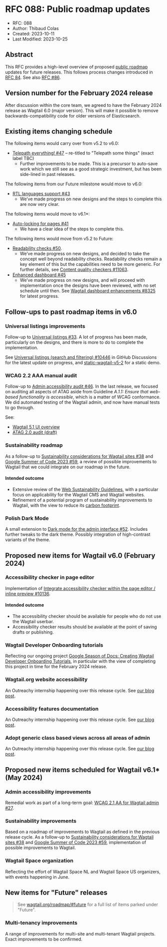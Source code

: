 # RFC 088: Public roadmap updates

- RFC: 088
- Author: Thibaud Colas
- Created: 2023-10-11
- Last Modified: 2023-10-25

## Abstract

This RFC provides a high-level overview of proposed [public roadmap](https://github.com/wagtail/roadmap) updates for future releases. This follows process changes introduced in [RFC 84](https://github.com/wagtail/rfcs/pull/84). See also [RFC #86](086-roadmap-updates.md).

## Version number for the February 2024 release

After discussion within the core team, we agreed to have the February 2024 release as Wagtail 6.0 (major version). This will make it possible to remove backwards-compatibility code for older versions of Elasticsearch.

## Existing items changing schedule

The following items would carry over from v5.2 to v6.0:

- [Telepath everything! #47](https://github.com/wagtail/roadmap/issues/47) – re-titled to "Telepath some things" (exact label TBC)
  - Further improvements to be made. This is a precursor to auto-save work which we still see as a good strategic investment, but has been side-lined in past releases.

The following items from our Future milestone would move to v6.0:

- [RTL languages support #43](https://github.com/wagtail/roadmap/issues/43)
  - We’ve made progress on new designs and the steps to complete this are now very clear.

The following items would move to v6.1\*:

- [Auto-locking for pages #41](https://github.com/wagtail/roadmap/issues/41)
  - We have a clear idea of the steps to complete this.
 
The following items would move from v5.2 to Future:

- [Readability checks #50](https://github.com/wagtail/roadmap/issues/50).
  - We’ve made progress on new designs, and decided to take the concept well beyond readability checks. Readability checks remain a key element of this but the capabilities need to be more generic. For further details, see [Content quality checkers #11063](https://github.com/wagtail/wagtail/discussions/11063).
- [Enhanced dashboard #45](https://github.com/wagtail/roadmap/issues/45)
  - We’ve made progress on new designs, and will proceed with implementation once the designs have been reviewed, with no set schedule until then. See [Wagtail dashboard enhancements #8325](https://github.com/wagtail/wagtail/discussions/8325) for latest progress.

## Follow-ups to past roadmap items in v6.0

### Universal listings improvements

Follow-up to [Universal listings #33](https://github.com/wagtail/roadmap/issues/33). A lot of progress has been made, particularly on the designs, and there is more to do to complete the implementation.

See [Universal listings (search and filtering) #10446](https://github.com/wagtail/wagtail/discussions/10446#discussioncomment-7302866) in GitHub Discussions for the latest update on progress, and [static-wagtail-v5-2](https://static-wagtail-v5-2.netlify.app/admin/pages/60/) for a static demo.

### WCAG 2.2 AAA manual audit

Follow-up to [Admin accessibility audit #46](https://github.com/wagtail/roadmap/issues/46). In the last release, we focused on auditing all aspects of ATAG aside from Guideline _A.1.1: Ensure that web-based functionality is accessible_, which is a matter of WCAG conformance. We did automated testing of the Wagtail admin, and now have manual tests to go through.

See:

- [Wagtail 5.1 UI overview](https://docs.google.com/spreadsheets/d/1FMSA_BI3ZvkeAvuaIL2QtqRTgMNwz_vhfKBeyx2Onnk/edit)
- [ATAG 2.0 audit (draft)](https://gist.github.com/thibaudcolas/c48b0b4cf8e7966cd09d22677ab63173)

### Sustainability roadmap

As a follow-up to [Sustainability considerations for Wagtail sites #38](https://github.com/wagtail/roadmap/issues/38) and [Google Summer of Code 2023 #59](https://github.com/wagtail/roadmap/issues/59), a review of possible improvements to Wagtail that we could integrate on our roadmap in the future.

#### Intended outcome

- Extensive review of the [Web Sustainability Guidelines](https://w3c.github.io/sustyweb/), with a particular focus on applicability for the Wagtail CMS and Wagtail websites.
- Refinement of a potential program of sustainability improvements to Wagtail, with the view to reduce its [carbon footprint](http://wagtail.org/sustainability/).

### Polish Dark Mode

A small extension to [Dark mode for the admin interface #52](https://github.com/wagtail/roadmap/issues/52). Includes further tweaks to the dark theme. Possibly integration of high-contrast variants of the theme.

## Proposed new items for Wagtail v6.0 (February 2024)

### Accessibility checker in page editor

Implementation of [Integrate accessibility checker within the page editor / inline preview #10136](https://github.com/wagtail/wagtail/issues/10136).

#### Intended outcome

- The accessibility checker should be available for people who do not use the Wagtail userbar.
- Accessibility checker results should be available at the point of saving drafts or publishing.

### Wagtail Developer Onboarding tutorials

Reflecting our ongoing project [Google Season of Docs: Creating Wagtail Developer Onboarding Tutorials](https://wagtail.org/blog/google-season-of-docs-creating-wagtail-developer-onboarding-tutorials/), in particular with the view of completing this project in time for the February 2024 release.

### Wagtail.org website accessibility

An Outreachy internship happening over this release cycle. See [our blog post](https://wagtail.org/blog/our-outreachy-projects-in-2023/).

### Accessibility features documentation

An Outreachy internship happening over this release cycle. See [our blog post](https://wagtail.org/blog/our-outreachy-projects-in-2023/).

### Adopt generic class based views across all areas of admin

An Outreachy internship happening over this release cycle. See [our blog post](https://wagtail.org/blog/our-outreachy-projects-in-2023/).

## Proposed new items scheduled for Wagtail v6.1\* (May 2024)

### Admin accessibility improvements

Remedial work as part of a long-term goal: [WCAG 2.1 AA for Wagtail admin #27](https://github.com/wagtail/roadmap/issues/27).

### Sustainability improvements

Based on a roadmap of improvements to Wagtail as defined in the previous release cycle. As a follow-up to [Sustainability considerations for Wagtail sites #38](https://github.com/wagtail/roadmap/issues/38) and [Google Summer of Code 2023 #59](https://github.com/wagtail/roadmap/issues/59), implementation of possible improvements to Wagtail.

### Wagtail Space organization

Reflecting the effort of Wagtail Space NL and Wagtail Space US organizers, with events happening in June.

## New items for "Future" releases

> See [wagtail.org/roadmap/#future](https://wagtail.org/roadmap/#future) for a full list of items parked under "Future".

### Multi-tenancy improvements

A range of improvements for multi-site and multi-tenant Wagtail projects. Exact improvements to be confirmed.

